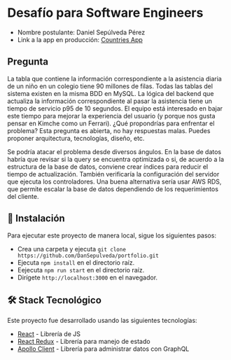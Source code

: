 # Desafío para Software Engineers

- Nombre postulante: Daniel Sepúlveda Pérez
- Link a la app en producción: [Countries App](https://dansep-kimche.netlify.app/)

## Pregunta

La tabla que contiene la información correspondiente a la asistencia diaria de un niño en un colegio tiene 90 millones de filas. Todas las tablas del sistema existen en la misma BDD en MySQL. La lógica del backend que actualiza la información correspondiente al pasar la asistencia tiene un tiempo de servicio p95 de 10 segundos. El equipo está interesado en bajar este tiempo para mejorar la experiencia del usuario (y porque nos gusta pensar en Kimche como un Ferrari). ¿Qué propondrías para enfrentar el problema? Esta pregunta es abierta, no hay respuestas malas. Puedes proponer arquitectura, tecnologías, diseño, etc.

Se podría atacar el problema desde diversos ángulos. En la base de datos habría que revisar si la query se encuentra optimizada o si, de acuerdo a la estructura de la base de datos, conviene crear índices para reducir el tiempo de actualización. También verificaría la configuración del servidor que ejecuta los controladores. Una buena alternativa sería usar AWS RDS, que permite escalar la base de datos dependiendo de los requerimientos del cliente.

## 🔧 Instalación

Para ejecutar este proyecto de manera local, sigue los siguientes pasos:

- Crea una carpeta y ejecuta `git clone https://github.com/DanSepulveda/portfolio.git`
- Ejecuta `npm install` en el directorio raíz.
- Eejecuta `npm run start` en el directorio raíz.
- Dirígete `http://localhost:3000` en el navegador.

## 🛠️ Stack Tecnológico

Este proyecto fue desarrollado usando las siguientes tecnologías:

- [React](https://es.reactjs.org//) - Librería de JS
- [React Redux](https://react-redux.js.org/) - Librería para manejo de estado
- [Apollo Client](https://www.apollographql.com/docs/react/) - Librería para administrar datos con GraphQL